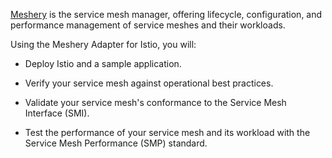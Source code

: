 [Meshery](https://meshery.io) is the service mesh manager, offering lifecycle, configuration, and performance management of service meshes and their workloads.

Using the Meshery Adapter for Istio, you will:

- Deploy Istio and a sample application.

- Verify your service mesh against operational best practices.

- Validate your service mesh's conformance to the Service Mesh Interface (SMI).

- Test the performance of your service mesh and its workload with the Service Mesh Performance (SMP) standard.
